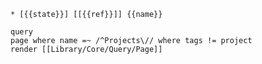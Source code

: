 ```task render template
* [{{state}}] [[{{ref}}]] {{name}}

```



```
query
page where name =~ /^Projects\// where tags != project 
render [[Library/Core/Query/Page]]
```

